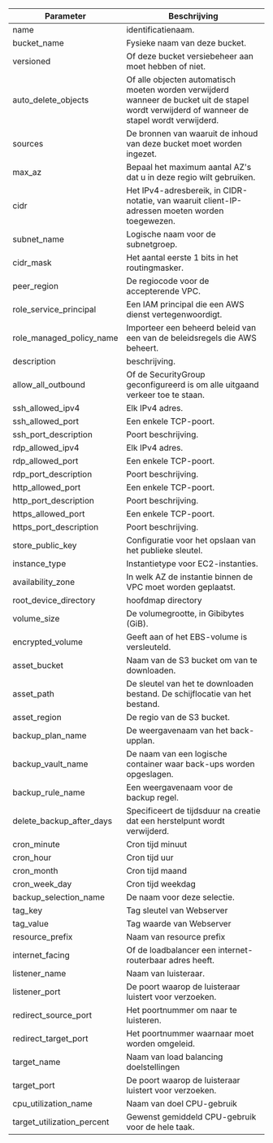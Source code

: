 | **Parameter**    	| **Beschrijving**      	|
|------------	|----------------	|
|    name 	|   identificatienaam. 	|
| bucket_name	| Fysieke naam van deze bucket.           	|
| versioned  	|    Of deze bucket versiebeheer aan moet hebben of niet.  	|
| auto_delete_objects 	| Of alle objecten automatisch moeten worden verwijderd wanneer de bucket uit de stapel wordt verwijderd of wanneer de stapel wordt verwijderd.	|
|   sources	|   De bronnen van waaruit de inhoud van deze bucket moet worden ingezet.   	|
|    max_az 	|    Bepaal het maximum aantal AZ's dat u in deze regio wilt gebruiken.	|
| 	cidr    |    Het IPv4-adresbereik, in CIDR-notatie, van waaruit client-IP-adressen moeten worden toegewezen.   |
|   subnet_name	|    Logische naam voor de subnetgroep.   	|
|   cidr_mask 	|   Het aantal eerste 1 bits in het routingmasker.	|
| 	peer_region    |    De regiocode voor de accepterende VPC.   |
| 	role_service_principal   |    Een IAM principal die een AWS dienst vertegenwoordigt.   |
|   role_managed_policy_name	|    Importeer een beheerd beleid van een van de beleidsregels die AWS beheert.  	|
|   description  	|    beschrijving.	|
| 	allow_all_outbound    |   Of de SecurityGroup geconfigureerd is om alle uitgaand verkeer toe te staan.    |
|   ssh_allowed_ipv4	|   Elk IPv4 adres.   	|
|   ssh_allowed_port 	|   Een enkele TCP-poort.	|
|    ssh_port_description 	|   Poort beschrijving. 	|
| 	 rdp_allowed_ipv4   |    Elk IPv4 adres.   |
|   rdp_allowed_port	|   Een enkele TCP-poort.   	|
|   rdp_port_description 	|   Poort beschrijving.	|
|   http_allowed_port  	|    Een enkele TCP-poort.	|
| 	 http_port_description   |   Poort beschrijving.    |
|   https_allowed_port	|   Een enkele TCP-poort.   	|
|   https_port_description 	|   Poort beschrijving.	|
| 	store_public_key    |    Configuratie voor het opslaan van het publieke sleutel.   |
|   instance_type 	|   Instantietype voor EC2-instanties.	|
|   availability_zone  	|   In welk AZ de instantie binnen de VPC moet worden geplaatst.  	|
| 	root_device_directory    |   hoofdmap directory    |
|   volume_size	|    De volumegrootte, in Gibibytes (GiB).   	|
|   encrypted_volume 	|   Geeft aan of het EBS-volume is versleuteld.	|
|   asset_bucket  	|   Naam van de S3 bucket om van te downloaden. 	|
| 	asset_path    |    De sleutel van het te downloaden bestand. De schijflocatie van het bestand.   |
|   asset_region	|    De regio van de S3 bucket.  	|
|    backup_plan_name 	|    De weergavenaam van het back-upplan.	|
| 	 backup_vault_name   |    De naam van een logische container waar back-ups worden opgeslagen. |
|   backup_rule_name	|   Een weergavenaam voor de backup regel.   	|
|    delete_backup_after_days	|   Specificeert de tijdsduur na creatie dat een herstelpunt wordt verwijderd.	|
|    cron_minute 	|  Cron tijd minuut	|
| 	  cron_hour  |   Cron tijd uur  |
|   cron_month	|   Cron tijd maand |
|    cron_week_day	|  Cron tijd weekdag 	|
| 	 backup_selection_name   |   De naam voor deze selectie.    |
|   tag_key    |   Tag sleutel van Webserver  |
|   tag_value  | Tag waarde van Webserver |
|   resource_prefix    |   Naam van resource prefix   |
|   internet_facing    |    Of de loadbalancer een internet-routerbaar adres heeft. |
|   listener_name  |    Naam van luisteraar.    |
|   listener_port  |    De poort waarop de luisteraar luistert voor verzoeken.  |
|   redirect_source_port   |    Het poortnummer om naar te luisteren.   |
|   redirect_target_port   |    Het poortnummer waarnaar moet worden omgeleid. |
|   target_name    |    Naam van load balancing doelstellingen  |
|   target_port    |    De poort waarop de luisteraar luistert voor verzoeken. |
|   cpu_utilization_name   |    Naam van doel CPU-gebruik   |
|   target_utilization_percent |    Gewenst gemiddeld CPU-gebruik voor de hele taak.    |